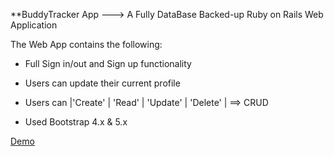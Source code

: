**BuddyTracker App --->  A Fully DataBase Backed-up Ruby on Rails Web Application

 The Web App contains the following:

* Full Sign in/out and Sign up functionality 

* Users can update their current profile

* Users can |'Create' | 'Read' | 'Update' | 'Delete' |  ==> CRUD

* Used Bootstrap 4.x & 5.x

[Demo](https://buddy-app-2k21.herokuapp.com/)
